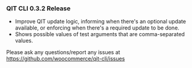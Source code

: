 ### QIT CLI 0.3.2 Release

- Improve QIT update logic, informing when there's an optional update available, or enforcing when there's a required update to be done.
- Shows possible values of test arguments that are comma-separated values.

Please ask any questions/report any issues at https://github.com/woocommerce/qit-cli/issues
